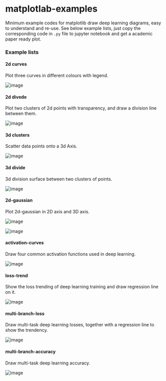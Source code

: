 # matplotlab-examples
Minimum example codes for matplotlib draw deep learning diagrams, easy to understand and re-use. See below example lists, just copy the corresponding code in `.py` file to jupyter notebook and get a academic paper ready plot.

### Example lists

#### 2d curves
Plot three curves in different colours with legend.

![image](https://user-images.githubusercontent.com/19631039/113669388-44738d00-96e6-11eb-8f63-c7f215685fee.png)

#### 2d divede
Plot two clusters of 2d points with transparency, and draw a division line between them.

![image](https://user-images.githubusercontent.com/19631039/113669402-4d645e80-96e6-11eb-9787-1d603c262686.png)


#### 3d clusters
Scatter data points onto a 3d Axis.

![image](https://user-images.githubusercontent.com/19631039/113669464-640ab580-96e6-11eb-90ee-48aeb92d5cb2.png)

#### 3d divide
3d division surface between two clusters of points.

![image](https://user-images.githubusercontent.com/19631039/113669433-56553000-96e6-11eb-8f89-b8f75fe1454a.png)

#### 2d-gaussian
Plot 2d-gaussian in 2D axis and 3D axis.

![image](https://user-images.githubusercontent.com/19631039/113669503-75ec5880-96e6-11eb-9b87-7f5a024600b3.png)

![image](https://user-images.githubusercontent.com/19631039/113669513-784eb280-96e6-11eb-942b-5bd76cfa01fc.png)


#### activation-curves
Draw four common activation functions used in deep learning.

![image](https://user-images.githubusercontent.com/19631039/113669537-7edd2a00-96e6-11eb-883f-48ce53dc3d96.png)


#### loss-trend
Show the loss trending of deep learning training and draw regression line on it.

![image](https://user-images.githubusercontent.com/19631039/113669546-8270b100-96e6-11eb-98d7-696db5c6d946.png)

#### multi-branch-loss
Draw multi-task deep learning losses, together with a regression line to show the trendency.

![image](https://user-images.githubusercontent.com/19631039/113669625-9a483500-96e6-11eb-9ae6-814d9141726d.png)


#### multi-branch-accuracy
Draw multi-task deep learning accuracy.

![image](https://user-images.githubusercontent.com/19631039/113669608-94525400-96e6-11eb-82b3-2abbc40ecf97.png)
